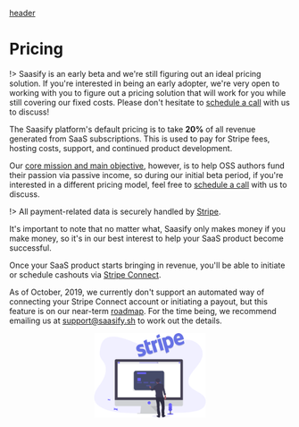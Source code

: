 [header](_header.md ':include')

# Pricing

!> Saasify is an early beta and we're still figuring out an ideal pricing solution. If you're interested in being an early adopter, we're very open to working with you to figure out a pricing solution that will work for you while still covering our fixed costs. Please don't hesitate to [schedule a call](https://calendly.com/travis-fischer) with us to discuss!

The Saasify platform's default pricing is to take **20%** of all revenue generated from SaaS subscriptions. This is used to pay for Stripe fees, hosting costs, support, and continued product development.

Our [core mission and main objective](./mission.md), however, is to help OSS authors fund their passion via passive income, so during our initial beta period, if you're interested in a different pricing model, feel free to [schedule a call](https://calendly.com/travis-fischer) with us to discuss.

!> All payment-related data is securely handled by [Stripe](https://stripe.com).

It's important to note that no matter what, Saasify only makes money if you make money, so it's in our best interest to help your SaaS product become successful.

Once your SaaS product starts bringing in revenue, you'll be able to initiate or schedule cashouts via [Stripe Connect](https://stripe.com/connect).

As of October, 2019, we currently don't support an automated way of connecting your Stripe Connect account or initiating a payout, but this feature is on our near-term [roadmap](./roadmap.md). For the time being, we recommend emailing us at [support@saasify.sh](mailto:support@saasify.sh) to work out the details.

<p align="center">
  <img src="./_media/undraw/stripe_payments.svg" alt="Stripe" width="200" />
</p>
